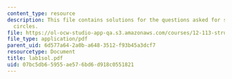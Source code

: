 ```yaml
---
content_type: resource
description: This file contains solutions for the questions asked for stress and mohr's
  circles.
file: https://ol-ocw-studio-app-qa.s3.amazonaws.com/courses/12-113-structural-geology-fall-2005/07bc5db65955ae576bd6d918c0551821_lab1sol.pdf
file_type: application/pdf
parent_uid: 6d577a64-2a0b-a648-3512-f93b45a3dcf7
resourcetype: Document
title: lab1sol.pdf
uid: 07bc5db6-5955-ae57-6bd6-d918c0551821
---
```

